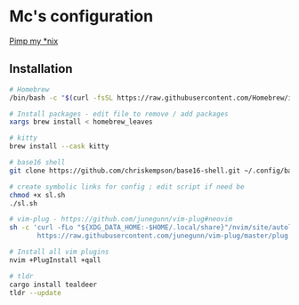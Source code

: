 # Mc's configuration


[Pimp my *nix](https://luc-sydney-georges.medium.com/pimp-my-nix-2e74b229a080)


## Installation

```sh
# Homebrew
/bin/bash -c "$(curl -fsSL https://raw.githubusercontent.com/Homebrew/install/HEAD/install.sh)"

# Install packages - edit file to remove / add packages
xargs brew install < homebrew_leaves

# kitty
brew install --cask kitty

# base16 shell
git clone https://github.com/chriskempson/base16-shell.git ~/.config/base16-shell

# create symbolic links for config ; edit script if need be
chmod +x sl.sh
./sl.sh

# vim-plug - https://github.com/junegunn/vim-plug#neovim
sh -c 'curl -fLo "${XDG_DATA_HOME:-$HOME/.local/share}"/nvim/site/autoload/plug.vim --create-dirs \
       https://raw.githubusercontent.com/junegunn/vim-plug/master/plug.vim'

# Install all vim plugins
nvim +PlugInstall +qall

# tldr
cargo install tealdeer
tldr --update
```

